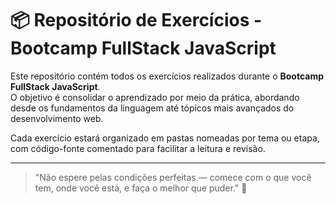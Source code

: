 # 📦 Repositório de Exercícios - Bootcamp FullStack JavaScript

Este repositório contém todos os exercícios realizados durante o **Bootcamp FullStack JavaScript**.  
O objetivo é consolidar o aprendizado por meio da prática, abordando desde os fundamentos da linguagem até tópicos mais avançados do desenvolvimento web.

Cada exercício estará organizado em pastas nomeadas por tema ou etapa, com código-fonte comentado para facilitar a leitura e revisão.

---

> "Não espere pelas condições perfeitas — comece com o que você tem, onde você está, e faça o melhor que puder." 🌟
